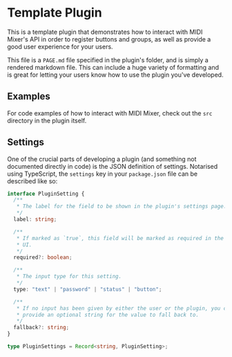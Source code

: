 # Template Plugin

This is a template plugin that demonstrates how to interact with MIDI Mixer's API in order to register buttons and groups, as well as provide a good user experience for your users.

This file is a `PAGE.md` file specified in the plugin's folder, and is simply a rendered markdown file. This can include a huge variety of formatting and is great for letting your users know how to use the plugin you've developed.

## Examples

For code examples of how to interact with MIDI Mixer, check out the `src` directory in the plugin itself.

## Settings

One of the crucial parts of developing a plugin (and something not documented directly in code) is the JSON definition of settings. Notarised using TypeScript, the `settings` key in your `package.json` file can be described like so:

```ts
interface PluginSetting {
  /**
   * The label for the field to be shown in the plugin's settings page.
   */
  label: string;

  /**
   * If marked as `true`, this field will be marked as required in the user's
   * UI.
   */
  required?: boolean;

  /**
   * The input type for this setting.
   */
  type: "text" | "password" | "status" | "button";

  /**
   * If no input has been given by either the user or the plugin, you can
   * provide an optional string for the value to fall back to.
   */
  fallback?: string;
}

type PluginSettings = Record<string, PluginSetting>;
```


